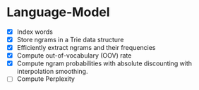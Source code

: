 # Language-Model

- [x] Index words
- [x] Store ngrams in a Trie data structure
- [x] Efficiently extract ngrams and their frequencies
- [x] Compute out-of-vocabulary (OOV) rate
- [x] Compute ngram probabilities with absolute discounting with interpolation smoothing.
- [ ] Compute Perplexity